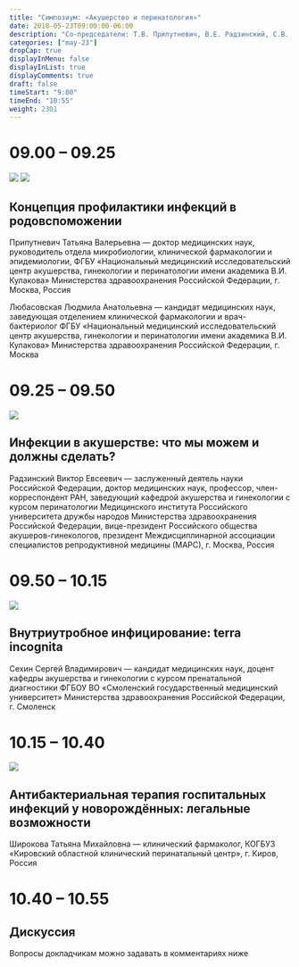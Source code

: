 ```yaml
---
title: "Симпозиум: «Акушерство и перинатология»"
date: 2018-05-23T09:00:00-06:00
description: "Со-председатели: Т.В. Припутневич, В.Е. Радзинский, С.В. Сехин"
categories: ["may-23"]
dropCap: true
displayInMenu: false
displayInList: true
displayComments: true
draft: false
timeStart: "9:00"
timeEnd: "10:55"
weight: 2301
---
```


<div class="card-container">
    <div class="event-card" >
        <div class="card-time-container-person">
            <h1>09.00 – 09.25</h1>
        </div>
        <div class="card-img-container-person">
            <!-- <picture> -->
                <img src="https://pp.userapi.com/c855332/v855332166/3eacb/gN9wOhmqpTQ.jpg" class="card-img-person">
                <img src="https://pp.userapi.com/c855332/v855332166/3eac3/FpVukp7cKsI.jpg" class="card-img-person">
            <!-- </picture> -->
        </div>
        <div class="card-body-person">
            <h2 class="card-title">Концепция профилактики инфекций в родовспоможении</h2>
            <p class="card-text">Припутневич Татьяна Валерьевна — доктор медицинских наук, руководитель отдела микробиологии, клинической фармакологии и эпидемиологии, ФГБУ «Национальный медицинский исследовательский центр акушерства, гинекологии и перинатологии имени академика В.И. Кулакова» Министерства здравоохранения Российской Федерации, г. Москва, Россия</p>
            <p class="card-text">Любасовская Людмила Анатольевна — кандидат медицинских наук, заведующая отделением клинической фармакологии и врач-бактериолог ФГБУ «Национальный медицинский исследовательский центр акушерства, гинекологии и перинатологии имени академика В.И. Кулакова» Министерства здравоохранения Российской Федерации, г. Москва</p>
        </div>
    </div>
    <div class="event-card" >
        <div class="card-time-container-person">
            <h1>09.25 – 09.50 </h1>
        </div>
        <div class="card-img-container-person">
            <picture>
                <img src="https://pp.userapi.com/c855332/v855332166/3ead3/odVwImTlOow.jpg" class="card-img-person">
            </picture>
        </div>
        <div class="card-body-person">
            <h2 class="card-title">Инфекции в акушерстве: что мы можем и должны сделать?</h2>
            <p class="card-text">Радзинский Виктор Евсеевич — заслуженный деятель науки Российской Федерации, доктор медицинских наук, профессор, член-корреспондент РАН, заведующий кафедрой акушерства и гинекологии с курсом перинатологии Медицинского института Российского университета дружбы народов Министерства здравоохранения Российской Федерации, вице-президент Российского общества акушеров-гинекологов, президент Междисциплинарной ассоциации специалистов репродуктивной медицины (МАРС), г. Москва, Россия</p>
        </div>
    </div>
    <div class="event-card" >
        <div class="card-time-container-person">
            <h1>09.50 – 10.15</h1>
        </div>
        <div class="card-img-container-person">
            <picture>
                <img src="https://pp.userapi.com/c855332/v855332166/3e953/eWjQZYaWfQw.jpg" class="card-img-person">
            </picture>
        </div>
        <div class="card-body-person">
            <h2 class="card-title">Внутриутробное инфицирование: terra incognita</h2>
            <p class="card-text">Сехин Сергей Владимирович — кандидат медицинских наук, доцент кафедры акушерства и гинекологии с курсом пренатальной диагностики ФГБОУ ВО «Смоленский государственный медицинский университет» Министерства здравоохранения Российской Федерации, г. Смоленск</p>
        </div>
    </div>
    <div class="event-card" >
        <div class="card-time-container-person">
            <h1>10.15 – 10.40</h1>
        </div>
        <div class="card-img-container-person">
            <picture>
                <img src="https://pp.userapi.com/c855332/v855332166/3ea5b/Ud03FqfHnos.jpg" class="card-img-person">
            </picture>
        </div>
        <div class="card-body-person">
            <h2 class="card-title">Антибактериальная терапия госпитальных инфекций у новорождённых: легальные возможности</h2>
            <p class="card-text">Широкова Татьяна Михайловна — клинический фармаколог, КОГБУЗ «Кировский областной клинический перинатальный центр», г. Киров, Россия</p>
        </div>
    </div>
      <div class="event-card" >
        <div class="card-time-container-person-no-picture">
            <h1>10.40 – 10.55</h1>
        </div>
        <div class="card-body-person">
            <h2 class="card-title">Дискуссия</h2>
            <p class="card-text">Вопросы докладчикам можно задавать в комментариях ниже</p>
        </div>
    </div>
</div>